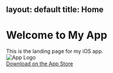 layout: default
title: Home
---
# Welcome to My App
This is the landing page for my iOS app.  
![App Logo](assets/logo.png)  
[Download on the App Store](https://apps.apple.com)  
